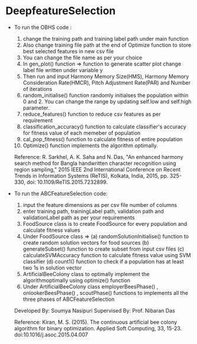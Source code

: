 # DeepfeatureSelection
- To run the OBHS code :
    1. change the training path and training label path under main function
    2. Also change training file path at the end of Optimize function to store best selected features in new 
        csv file
    3. You can change the file name as per your choice
    4. In gen_plot() function => function to generate scatter plot change label file written under variable y 
    5. Then run and input Harmony Memory Size(HMS), Harmony Memory Consideration Rate(HMCR), Pitch Adjustment Rate(PAR) and Number of 
        iterations
    6. random_initialise() function randomly initialses the population within 0 and 2. You can change the range 
        by updating self.low and self.high parameter.
    7. reduce_features() function to reduce csv features as per requirement
    8. classification_accuracy() function to calculate classifier's accuracy for fitness value of each memeber 
        of population
    9. cal_pop_fitness() function to calculate fitness of entire population
    10. Optimize() function implements the algorithm optimally.

  Reference:
    R. Sarkhel, A. K. Saha and N. Das, "An enhanced harmony search method for Bangla handwritten character recognition using region sampling," 
    2015 IEEE 2nd International Conference on Recent Trends in Information Systems (ReTIS), Kolkata, India, 2015, pp. 325-330, doi: 10.1109/ReTIS.2015.7232899.


- To run the ABCFeatureSelection code:
    1. input the feature dimensions as per csv file number of columns
    2. enter training path, trainingLabel path, validation path and validationLabel path as per your requirements
    3. FoodSource class is to create FoodSource for every population and calculate fitness values
    4. Under FoodSource class =>
        (a) randomSolutionInitialise() function to create random solution vectors for food sources
        (b) generateSubset() function to create subset from input csv files
        (c) calculateSVMAccuracy function to calculate fitness value using SVM classifier
        (d) count1() function to check if a population has at least two 1s in solution vector
    5. ArtificialBeeColony class to optimally implement the algorithmoptimally using optimize() function
    6. Under ArtificialBeeColony class employerBeesPhase() , onlookerBeesPhase() , scoutPhase() functions to 
        implements all the three phases of ABCFeatureSelection

  Developed By:
    Soumya Nasipuri
  Supervised By: 
    Prof. Nibaran Das

  Reference:
    Kiran, M. S. (2015). The continuous artificial bee colony algorithm for binary optimization. 
    Applied Soft Computing, 33, 15-23. doi:10.1016/j.asoc.2015.04.007
